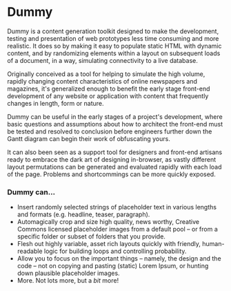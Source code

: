 # Dummy

Dummy is a content generation toolkit designed to make the development, testing and presentation of web prototypes less time consuming and more realistic. It does so by making it easy to populate static HTML with dynamic content, and by randomizing elements within a layout on subsequent loads of a document, in a way, simulating connectivity to a live database.

Originally conceived as a tool for helping to simulate the high volume, rapidly changing content characteristics of online newspapers and magazines, it's generalized enough to benefit the early stage front-end development of any website or application with content that frequently changes in length, form or nature.

Dummy can be useful in the early stages of a project's development, where basic questions and assumptions about how to architect the front-end must be tested and resolved to conclusion before engineers further down the Gantt diagram can begin their work of obfuscating yours.

It can also been seen as a support tool for designers and front-end artisans ready to embrace the dark art of designing in-browser, as vastly different layout permutations can be generated and evaluated rapidly with each load of the page. Problems and shortcommings can be more quickly exposed.

### Dummy can…

- Insert randomly selected strings of placeholder text in various lengths and formats (e.g. headline, teaser, paragraph).
- Automagically crop and size high quality, news worthy, Creative Commons licensed placeholder images from a default pool – or from a specific folder or subset of folders that you provide.
- Flesh out highly variable, asset rich layouts quickly with friendly, human-readable logic for building loops and controlling probability.
- Allow you to focus on the important things – namely, the design and the code – not on copying and pasting (static) Lorem Ipsum, or hunting down plausible placeholder images.
- More. Not lots more, but a _bit_ more!
